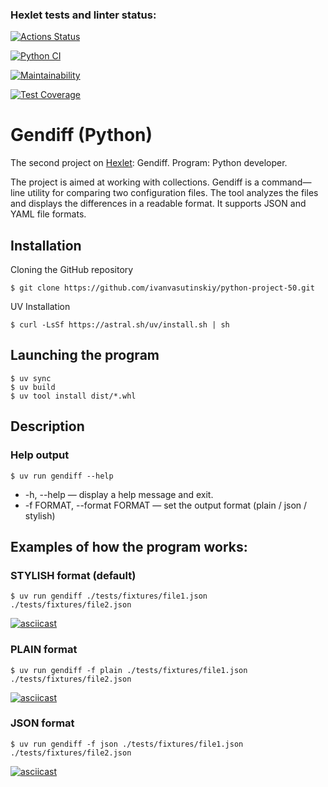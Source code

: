 ### Hexlet tests and linter status:
[![Actions Status](https://github.com/ivanvasutinskiy/python-project-50/actions/workflows/hexlet-check.yml/badge.svg)](https://github.com/ivanvasutinskiy/python-project-50/actions)

[![Python CI](https://github.com/ivanvasutinskiy/python-project-50/actions/workflows/main.yaml/badge.svg)](https://github.com/ivanvasutinskiy/python-project-50/actions/workflows/main.yaml)

[![Maintainability](https://api.codeclimate.com/v1/badges/773d277682748a9d4c75/maintainability)](https://codeclimate.com/github/ivanvasutinskiy/python-project-50/maintainability)

[![Test Coverage](https://api.codeclimate.com/v1/badges/773d277682748a9d4c75/test_coverage)](https://codeclimate.com/github/ivanvasutinskiy/python-project-50/test_coverage)

# Gendiff (Python)

The second project on [Hexlet](https://ru.hexlet.io/programs/python/projects/50): Gendiff.   Program: Python developer.

The project is aimed at working with collections. Gendiff is a command—line utility for comparing two configuration files. The tool analyzes the files and displays the differences in a readable format. It supports JSON and YAML file formats.

## Installation

Cloning the GitHub repository
```
$ git clone https://github.com/ivanvasutinskiy/python-project-50.git
```
UV Installation
```
$ curl -LsSf https://astral.sh/uv/install.sh | sh
```

## Launching the program

```
$ uv sync
$ uv build 
$ uv tool install dist/*.whl
```

## Description

### Help output

```
$ uv run gendiff --help
```

- -h, --help — display a help message and exit.
- -f FORMAT, --format FORMAT — set the output format (plain / json / stylish)

## Examples of how the program works:

### STYLISH format (default)

```
$ uv run gendiff ./tests/fixtures/file1.json ./tests/fixtures/file2.json
```

[![asciicast](https://asciinema.org/a/exuViPa6aApWM7j2JkUgqvsLz.svg)](https://asciinema.org/a/exuViPa6aApWM7j2JkUgqvsLz)

### PLAIN format

```
$ uv run gendiff -f plain ./tests/fixtures/file1.json ./tests/fixtures/file2.json
```

[![asciicast](https://asciinema.org/a/W1XDfIOWOAC6BaczmTWDxXDUK.svg)](https://asciinema.org/a/W1XDfIOWOAC6BaczmTWDxXDUK)

### JSON format

```
$ uv run gendiff -f json ./tests/fixtures/file1.json ./tests/fixtures/file2.json
```

[![asciicast](https://asciinema.org/a/BKzz3iVXjXAQKjkRCAFYqW3Kr.svg)](https://asciinema.org/a/BKzz3iVXjXAQKjkRCAFYqW3Kr)











